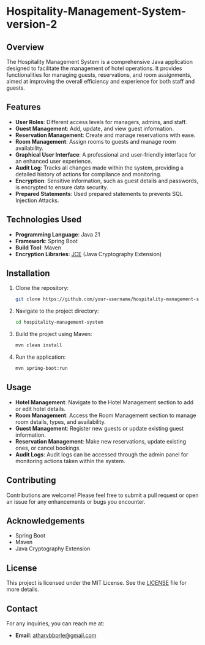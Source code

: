 # Hospitality-Management-System-version-2

## Overview
The Hospitality Management System is a comprehensive Java application designed to facilitate the management of hotel operations. It provides functionalities for managing guests, reservations, and room assignments, aimed at improving the overall efficiency and experience for both staff and guests.

## Features
- **User Roles**: Different access levels for managers, admins, and staff.
- **Guest Management**: Add, update, and view guest information.
- **Reservation Management**: Create and manage reservations with ease.
- **Room Management**: Assign rooms to guests and manage room availability.
- **Graphical User Interface**: A professional and user-friendly interface for an enhanced user experience.
- **Audit Log**: Tracks all changes made within the system, providing a detailed history of actions for compliance and monitoring.
- **Encryption**: Sensitive information, such as guest details and passwords, is encrypted to ensure data security.
- **Prepared Statements**: Used prepared statements to prevents SQL Injection Attacks.


## Technologies Used
- **Programming Language**: Java 21
- **Framework**: Spring Boot
- **Build Tool**: Maven
- **Encryption Libraries**: [JCE](https://docs.oracle.com/javase/8/docs/technotes/guides/security/crypto/CryptoSpec.html) (Java Cryptography Extension)

## Installation
1. Clone the repository:
   ```bash
   git clone https://github.com/your-username/hospitality-management-system.git
   
2. Navigate to the project directory:
   ```bash
   cd hospitality-management-system
   
4. Build the project using Maven:
   ```bash
   mvn clean install
   
6. Run the application:
   ```bash
   mvn spring-boot:run

## Usage

- **Hotel Management**: Navigate to the Hotel Management section to add or edit hotel details.
- **Room Management**: Access the Room Management section to manage room details, types, and availability.
- **Guest Management**: Register new guests or update existing guest information.
- **Reservation Management**: Make new reservations, update existing ones, or cancel bookings.
- **Audit Logs**: Audit logs can be accessed through the admin panel for monitoring actions taken within the system.

## Contributing
Contributions are welcome! Please feel free to submit a pull request or open an issue for any enhancements or bugs you encounter.


## Acknowledgements
- Spring Boot
- Maven
- Java Cryptography Extension

## License

This project is licensed under the MIT License. See the [LICENSE](LICENSE) file for more details.

## Contact

For any inquiries, you can reach me at:
- **Email**: atharvbborle@gmail.com


  
